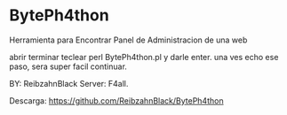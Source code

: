 # BytePh4thon
Herramienta para Encontrar Panel de Administracion de una web

abrir terminar teclear perl BytePh4thon.pl y darle enter.
una ves echo ese paso, sera super facil continuar.


BY: ReibzahnBlack
Server: F4all.

Descarga: https://github.com/ReibzahnBlack/BytePh4thon

